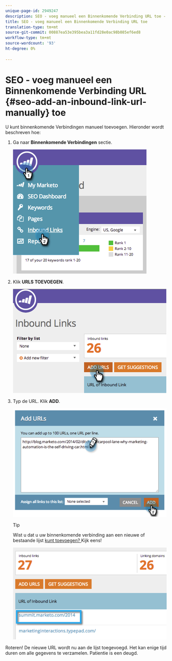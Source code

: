 ```yaml
---
unique-page-id: 2949247
description: SEO - voeg manueel een Binnenkomende Verbinding URL toe - Marketo Docs - de Documentatie van het Product
title: SEO - voeg manueel een Binnenkomende Verbinding URL toe
translation-type: tm+mt
source-git-commit: 00887ea53e395bea3a11fd28e0ac98b085ef6ed8
workflow-type: tm+mt
source-wordcount: '93'
ht-degree: 0%

---
```



# SEO - voeg manueel een Binnenkomende Verbinding URL {#seo-add-an-inbound-link-url-manually} toe

U kunt binnenkomende Verbindingen manueel toevoegen. Hieronder wordt beschreven hoe:

1. Ga naar **Binnenkomende Verbindingen** sectie.

   ![](assets/image2014-9-18-13-3a40-3a3.png)

1. Klik **URLS TOEVOEGEN**.

   ![](assets/image2014-9-18-13-3a40-3a8.png)

1. Typ de URL. Klik **ADD**.

   ![](assets/image2014-9-18-13-3a40-3a32.png)

   >[!TIP]
   >
   >Wist u dat u uw binnenkomende verbinding aan een nieuwe of bestaande lijst [ kunt toevoegen? ](../../../../product-docs/additional-apps/seo/understanding-seo/seo-managing-lists.md) Kijk eens!

   ![](assets/image2014-9-18-13-3a41-3a14.png)

Roteren! De nieuwe URL wordt nu aan de lijst toegevoegd. Het kan enige tijd duren om alle gegevens te verzamelen. Patientie is een deugd.